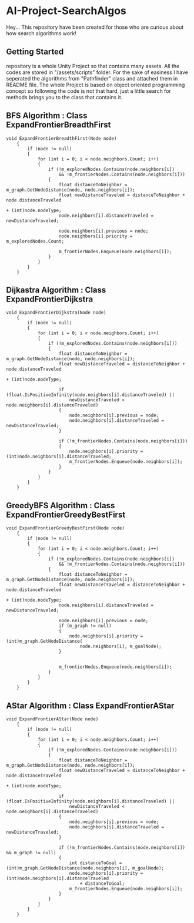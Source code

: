 # AI-Project-SearchAlgos
Hey... 
This repository have been created for those who are curious about how search algorithms work!
## Getting Started
repository is a whole Unity Project so that contains many assets.
All the codes are stored in "/assets/scripts" folder.
For the sake of easiness I have seperated the algorithms from "Pathfinder" class and attached them in README file.
The whole Project is based on object oriented programming concept so following the code is not that hard, just a little search for methods brings you to the class that contains it.
## BFS Algorithm : Class ExpandFrontierBreadthFirst
```
void ExpandFrontierBreadthFirst(Node node)
    {
        if (node != null)
        {
            for (int i = 0; i < node.neighbors.Count; i++)
            {
                if (!m_exploredNodes.Contains(node.neighbors[i])
                    && !m_frontierNodes.Contains(node.neighbors[i]))
                {
                    float distanceToNeighbor = m_graph.GetNodeDistance(node, node.neighbors[i]);
                    float newDistanceTraveled = distanceToNeighbor + node.distanceTraveled
                                                                         + (int)node.nodeType;
                    node.neighbors[i].distanceTraveled = newDistanceTraveled;

                    node.neighbors[i].previous = node;
                    node.neighbors[i].priority = m_exploredNodes.Count;

                    m_frontierNodes.Enqueue(node.neighbors[i]);
                }
            }
        }
    }
```
## Dijkastra Algorithm : Class ExpandFrontierDijkstra

```
void ExpandFrontierDijkstra(Node node)
    {
        if (node != null)
        {
            for (int i = 0; i < node.neighbors.Count; i++)
            {
                if (!m_exploredNodes.Contains(node.neighbors[i]))
                {
                    float distanceToNeighbor = m_graph.GetNodeDistance(node, node.neighbors[i]);
                    float newDistanceTraveled = distanceToNeighbor + node.distanceTraveled
                                                                         + (int)node.nodeType;

                    if (float.IsPositiveInfinity(node.neighbors[i].distanceTraveled) ||
                        newDistanceTraveled < node.neighbors[i].distanceTraveled)
                    {
                        node.neighbors[i].previous = node;
                        node.neighbors[i].distanceTraveled = newDistanceTraveled;
                    }

                    if (!m_frontierNodes.Contains(node.neighbors[i]))
                    {
                        node.neighbors[i].priority = (int)node.neighbors[i].distanceTraveled;
                        m_frontierNodes.Enqueue(node.neighbors[i]);
                    }
                }
            }
        }
    }
```
## GreedyBFS Algorithm : Class ExpandFrontierGreedyBestFirst
```
void ExpandFrontierGreedyBestFirst(Node node)
	{
		if (node != null)
		{
			for (int i = 0; i < node.neighbors.Count; i++)
			{
				if (!m_exploredNodes.Contains(node.neighbors[i])
					&& !m_frontierNodes.Contains(node.neighbors[i]))
				{
					float distanceToNeighbor = m_graph.GetNodeDistance(node, node.neighbors[i]);
					float newDistanceTraveled = distanceToNeighbor + node.distanceTraveled
																		 + (int)node.nodeType;
					node.neighbors[i].distanceTraveled = newDistanceTraveled;

					node.neighbors[i].previous = node;
                    if (m_graph != null)
                    {
                        node.neighbors[i].priority = (int)m_graph.GetNodeDistance(
                            node.neighbors[i], m_goalNode);
                    }
					

					m_frontierNodes.Enqueue(node.neighbors[i]);
				}
			}
		}
	}
```
## AStar Algorithm : Class ExpandFrontierAStar
```
void ExpandFrontierAStar(Node node)
	{
		if (node != null)
		{
			for (int i = 0; i < node.neighbors.Count; i++)
			{
				if (!m_exploredNodes.Contains(node.neighbors[i]))
				{
					float distanceToNeighbor = m_graph.GetNodeDistance(node, node.neighbors[i]);
					float newDistanceTraveled = distanceToNeighbor + node.distanceTraveled
																		 + (int)node.nodeType;

					if (float.IsPositiveInfinity(node.neighbors[i].distanceTraveled) ||
						newDistanceTraveled < node.neighbors[i].distanceTraveled)
					{
						node.neighbors[i].previous = node;
						node.neighbors[i].distanceTraveled = newDistanceTraveled;
					}

                    if (!m_frontierNodes.Contains(node.neighbors[i]) && m_graph != null)
					{
                        int distanceToGoal = (int)m_graph.GetNodeDistance(node.neighbors[i], m_goalNode);
                        node.neighbors[i].priority = (int)node.neighbors[i].distanceTraveled 
                            + distanceToGoal;
						m_frontierNodes.Enqueue(node.neighbors[i]);
					}
				}
			}
		}
	}
```
